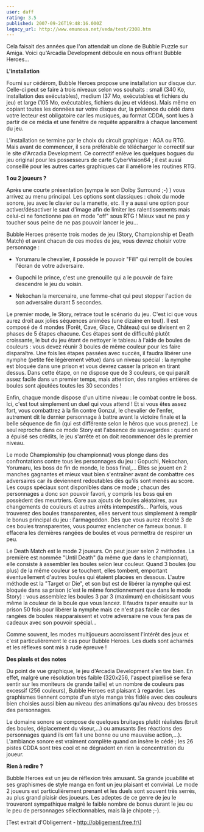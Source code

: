 ```yaml
---
user: daff
rating: 3.5
published: 2007-09-26T19:48:16.000Z
legacy_url: http://www.emunova.net/veda/test/2308.htm
---
```

Cela faisait des années que l'on attendait un clone de Bubble Puzzle sur Amiga. Voici qu'Arcadia Development déboule en nous offrant Bubble Heroes...  

  

**L'installation**  

  

Fourni sur cédérom, Bubble Heroes propose une installation sur disque dur. Celle-ci peut se faire à trois niveaux selon vos souhaits : small (340 Ko, installation des exécutables), medium (37 Mo, exécutables et fichiers du jeu) et large (105 Mo, exécutables, fichiers du jeu et vidéos). Mais même en copiant toutes les données sur votre disque dur, la présence du cédé dans votre lecteur est obligatoire car les musiques, au format CDDA, sont lues à partir de ce média et une fenêtre de requête apparaîtra à chaque lancement du jeu.  

  

L'installation se termine par le choix du circuit graphique : AGA ou RTG. Mais avant de commencer, il sera préférable de télécharger le correctif sur le site d'Arcadia Development. Ce correctif enlève les quelques bogues du jeu original pour les possesseurs de carte CyberVision64 ; il est aussi conseillé pour les autres cartes graphiques car il améliore les routines RTG.  

  

**1 ou 2 joueurs ?**  

  

Après une courte présentation (sympa le son Dolby Surround ;-) ) vous arrivez au menu principal. Les options sont classiques : choix du mode sonore, jeu avec le clavier ou la manette, etc. Il y a aussi une option pour activer/désactiver le saut d'image afin de limiter les ralentissements mais celui-ci ne fonctionne pas en mode "off" sous RTG ! Mieux vaut ne pas y toucher sous peine de ne pas pouvoir lancer le jeu...  

  

Bubble Heroes présente trois modes de jeu (Story, Championship et Death Match) et avant chacun de ces modes de jeu, vous devrez choisir votre personnage :  

  

- Yorumaru le chevalier, il possède le pouvoir "Fill" qui remplit de boules l'écran de votre adversaire.  

- Gupochi le prince, c'est une grenouille qui a le pouvoir de faire descendre le jeu du voisin.  

- Nekochan la mercenaire, une femme-chat qui peut stopper l'action de son adversaire durant 5 secondes.  

  

Le premier mode, le Story, retrace tout le scénario du jeu. C'est ici que vous aurez droit aux jolies séquences animées (une dizaine en tout). Il est composé de 4 mondes (Forêt, Cave, Glace, Château) qui se divisent en 2 phases de 5 étapes chacune. Ces étapes sont de difficulté plutôt croissante, le but du jeu étant de nettoyer le tableau à l'aide de boules de couleurs : vous devez réunir 3 boules de même couleur pour les faire disparaître. Une fois les étapes passées avec succès, il faudra libérer une nymphe (petite fée légèrement vêtue) dans un niveau spécial : la nymphe est bloquée dans une prison et vous devrez casser la prison en tirant dessus. Dans cette étape, on ne dispose que de 3 couleurs, ce qui paraît assez facile dans un premier temps, mais attention, des rangées entières de boules sont ajoutées toutes les 30 secondes !  

  

Enfin, chaque monde dispose d'un ultime niveau : le combat contre le boss. Ici, c'est tout simplement un duel qui vous attend ! Et si vous êtes assez fort, vous combattrez à la fin contre Gonzul, le chevalier de l'enfer, autrement dit le dernier personnage à battre avant la victoire finale et la belle séquence de fin (qui est différente selon le héros que vous prenez). Le seul reproche dans ce mode Story est l'absence de sauvegardes : quand on a épuisé ses crédits, le jeu s'arrête et on doit recommencer dès le premier niveau.  

  

Le mode Championship (ou championnat) vous plonge dans des confrontations contre tous les personnages du jeu : Gopuchi, Nekochan, Yorumaru, les boss de fin de monde, le boss final,... Elles se jouent en 2 manches gagnantes et mieux vaut bien s'entraîner avant de combattre ces adversaires car ils deviennent redoutables dès qu'ils sont menés au score. Les coups spéciaux sont disponibles dans ce mode ; chacun des personnages a donc son pouvoir favori, y compris les boss qui en possèdent des meurtriers. Gare aux ajouts de boules aléatoires, aux changements de couleurs et autres arrêts intempestifs... Parfois, vous trouverez des boules transparentes, elles servent tous simplement à remplir le bonus principal du jeu : l'armageddon. Dès que vous aurez récolté 3 de ces boules transparentes, vous pourrez enclencher ce fameux bonus. Il effacera les dernières rangées de boules et vous permettra de respirer un peu.  

  

Le Death Match est le mode 2 joueurs. On peut jouer selon 2 méthodes. La première est nommée "Until Death" (la même que dans le championnat), elle consiste à assembler les boules selon leur couleur. Quand 3 boules (ou plus) de la même couleur se touchent, elles tombent, emportant éventuellement d'autres boules qui étaient placées en dessous. L'autre méthode est la "Target or Die", et son but est de libérer la nymphe qui est bloquée dans sa prison (c'est le même fonctionnement que dans le mode Story) : vous assemblez les boules 3 par 3 (maximum) en choisissant vous même la couleur de la boule que vous lancez. Il faudra taper ensuite sur la prison 50 fois pour libérer la nymphe mais ce n'est pas facile car des rangées de boules réapparaissent et votre adversaire ne vous fera pas de cadeaux avec son pouvoir spécial...  

  

Comme souvent, les modes multijoueurs accroissent l'intérêt des jeux et c'est particulièrement le cas pour Bubble Heroes. Les duels sont acharnés et les réflexes sont mis à rude épreuve !  

  

**Des pixels et des notes**  

  

Du point de vue graphique, le jeu d'Arcadia Development s'en tire bien. En effet, malgré une résolution très faible (320x256, l'aspect pixellisé se fera sentir sur les moniteurs de grande taille) et un nombre de couleurs pas excessif (256 couleurs), Bubble Heroes est plaisant à regarder. Les graphismes tiennent compte d'un style manga très fidèle avec des couleurs bien choisies aussi bien au niveau des animations qu'au niveau des brosses des personnages.  

  

Le domaine sonore se compose de quelques bruitages plutôt réalistes (bruit des boules, déplacement du viseur,...) ou amusants (les réactions des personnages quand ils ont fait une bonne ou une mauvaise action,...). L'ambiance sonore est vraiment complète quand on insère le cédé ; les 26 pistes CDDA sont très cool et ne dégradent en rien la concentration du joueur.  

  

**Rien à redire ?**  

  

Bubble Heroes est un jeu de réflexion très amusant. Sa grande jouabilité et ses graphismes de style manga en font un jeu plaisant et convivial. Le mode 2 joueurs est particulièrement prenant et les duels sont souvent très serrés, au plus grand plaisir des joueurs. Les adeptes de ce genre de jeu le trouveront sympathique malgré le faible nombre de bonus durant le jeu ou le peu de personnages sélectionnables, mais là je chipote ;-).  

  

\[Test extrait d'Obligement - http://obligement.free.fr\]